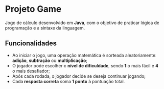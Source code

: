 # Projeto Game

Jogo de cálculo desenvolvido em **Java**, com o objetivo de praticar lógica de programação e a sintaxe da linguagem.

## Funcionalidades

- Ao iniciar o jogo, uma operação matemática é sorteada aleatoriamente: **adição**, **subtração** ou **multiplicação**;
- O jogador pode escolher o **nível de dificuldade**, sendo **1** o mais fácil e **4** o mais desafiador;
- Após cada rodada, o jogador decide se deseja continuar jogando;
- Cada **resposta correta** soma **1 ponto** à pontuação total.
